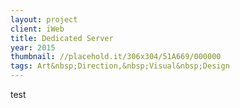 ```yaml
---
layout: project
client: iWeb
title: Dedicated Server
year: 2015
thumbnail: //placehold.it/306x304/51A669/000000
tags: Art&nbsp;Direction,&nbsp;Visual&nbsp;Design
---
```

test